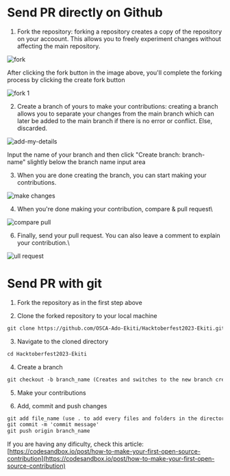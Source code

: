 # Send PR directly on Github

1. Fork the repository: forking a repository creates a copy of the repository on your accoount. This allows you to freely experiment changes without affecting the main repository.

![fork](https://github.com/praistarr/Hacktoberfest-2023-Ekiti-DSN/assets/53593233/1b19cbfb-13d5-422c-83d5-43a4c7e66ca8)

After clicking the fork button in the image above, you'll complete the forking process by clicking the create fork button

![fork 1](https://github.com/praistarr/Hacktoberfest-2023-Ekiti-DSN/assets/53593233/66f60e64-7b23-4d8b-a9e1-e61c1f39cdf1)

2. Create a branch of yours to make your contributions: creating a branch allows you to separate your changes from the main branch which can later be added to the main branch if there is no error or conflict. Else, discarded.

![add-my-details](https://github.com/OSCA-Ado-Ekiti/Hacktoberfest-2023-Ekiti-DSN/assets/53593233/245fe293-23e6-4b59-b618-af56efef53ba)

Input the name of your branch and then click "Create branch: branch-name" slightly below the branch name input area

3. When you are done creating the branch, you can start making your contributions.

![make changes](https://github.com/OSCA-Ado-Ekiti/Hacktoberfest-2023-Ekiti-DSN/assets/53593233/a11c02e1-05f3-4b5b-97ce-157989c1e627)

4. When you're done making your contribution, compare & pull request\
   
![compare pull](https://github.com/OSCA-Ado-Ekiti/Hacktoberfest-2023-Ekiti-DSN/assets/53593233/49d05e11-fd87-4c4d-9846-ba6513b27c3f)


6. Finally, send your pull request.
   You can also leave a comment to explain your contribution.\

![ull request](https://github.com/OSCA-Ado-Ekiti/Hacktoberfest-2023-Ekiti-DSN/assets/53593233/28364af7-8353-42db-b06e-adf5c7423cf5)



# Send PR with git

1. Fork the repository as in the first step above

2. Clone the forked repository to your local machine

```markdown
git clone https://github.com/OSCA-Ado-Ekiti/Hacktoberfest2023-Ekiti.git
```

3. Navigate to the cloned directory

```markdown
cd Hacktoberfest2023-Ekiti
```

4. Create a branch

```markdown
git checkout -b branch_name (Creates and switches to the new branch created)
```

5. Make your contributions

6. Add, commit and push changes

```markdown
git add file_name (use . to add every files and folders in the directory)
git commit -m 'commit message'
git push origin branch_name
```

If you are having any dificulty, check this article: [https://codesandbox.io/post/how-to-make-your-first-open-source-contribution](https://codesandbox.io/post/how-to-make-your-first-open-source-contribution)
